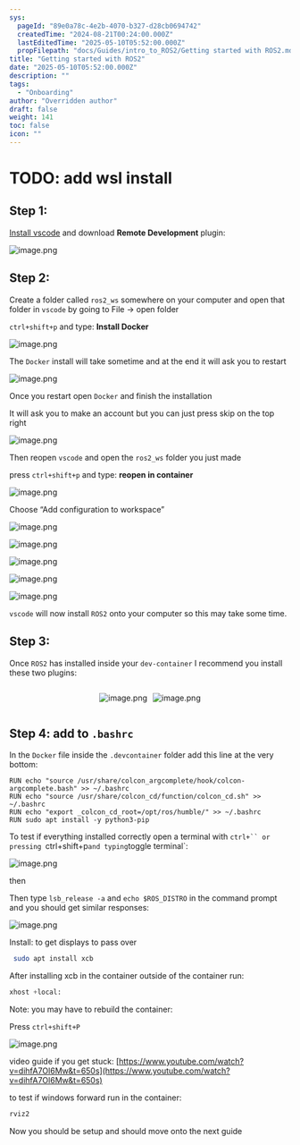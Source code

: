 ```yaml
---
sys:
  pageId: "89e0a78c-4e2b-4070-b327-d28cb0694742"
  createdTime: "2024-08-21T00:24:00.000Z"
  lastEditedTime: "2025-05-10T05:52:00.000Z"
  propFilepath: "docs/Guides/intro_to_ROS2/Getting started with ROS2.md"
title: "Getting started with ROS2"
date: "2025-05-10T05:52:00.000Z"
description: ""
tags:
  - "Onboarding"
author: "Overridden author"
draft: false
weight: 141
toc: false
icon: ""
---
```


# TODO: add wsl install

## Step 1:

[Install vscode](https://code.visualstudio.com/download) and download **Remote Development** plugin:

![image.png](https://prod-files-secure.s3.us-west-2.amazonaws.com/d518164a-d88e-44d1-a4ee-3adb3bd8bce0/efb52993-1881-4a40-b95e-6f020334f022/image.png?X-Amz-Algorithm=AWS4-HMAC-SHA256&X-Amz-Content-Sha256=UNSIGNED-PAYLOAD&X-Amz-Credential=ASIAZI2LB466XQIZAA32%2F20250719%2Fus-west-2%2Fs3%2Faws4_request&X-Amz-Date=20250719T150821Z&X-Amz-Expires=3600&X-Amz-Security-Token=IQoJb3JpZ2luX2VjEI7%2F%2F%2F%2F%2F%2F%2F%2F%2F%2FwEaCXVzLXdlc3QtMiJHMEUCIQCvkWM2By%2FuuXocd19fv46Qv81pGiVPYSg9OOTud9icZgIgU%2FSpPisvQ66zqIYubA%2BnwAfXzfV9XQXvUaVzxmP8daMqiAQIpv%2F%2F%2F%2F%2F%2F%2F%2F%2F%2FARAAGgw2Mzc0MjMxODM4MDUiDMgt4j%2BXOLvVjbXDuCrcA6J45zO4BLhT7R8CXb2YMxgOhqfxC2687kqA0YeFx0xCaygrjXW7Vo5TEcLgBAEqkshAyPnr7Dz3qAnU9267UdBymc7BaoaeSdvueQmPgtDtQzCxl3rPTPNpVgdOGiTLZKU72w8CL4n%2ByGi5VcDLcKRndPVQbDPPRioCG%2F%2B66SPEOSqlWDL1iRIAUCLUDfLIFT%2FjwiVGt%2BX2Ptz426A4m9niJsVg4JK18ndn4xDqb%2FqakXLGm4dCB4HWCmDjIBhy8%2BZX7wJ5tbk7rUUymeI5lOy6ugS0qKTmQAP9DxfAW4K%2Bxrn9akG0zpN%2FqAurYYoCMzHmCxmHGLBz4WaV4Qkmy3QJdSbZsTXYx1OOTsQXjL8sdg8Sn%2FKA5I3Itq3IXOLJYlGTg8yYQdy85GNGDZ3ExkIfMcIfDNpaglReYee5qRWIWrHCmQV5KvTJc%2FnkZM6ZJwviFb1yjTub4ZjX0SEG%2BqaDfrC%2BxnkMw%2F0R5gusEuox1nBqC18YPcNWjiq%2FCH5tqZaP2lNchKcpxcVeFcOZaRUqwTHuQUtf2GhgIMM%2F1x1ELPDgxroplQYdPLl8nMtRzH%2BM%2F0kvvEkTqep1aOhUpM2Ntwi2v3%2F0c7BoTA7HgXxlCAQcAV4aU%2FvRY1RgMMe47sMGOqUBePHSl5dUNJGNfB9nvIaEW5sBPond6zh8itczUXqEGLkSzJN6TKKqUW%2BIn0dcgFuy5TFO9yzJvrA9EvTR16CIBp5cRJg7n9tWQ6JIfCfDcQI%2BsK%2Fvsv37Gzesn3YPoyOVhtbZ8UiLIbJFfZTRAqODkrg4KBiQSOK2lz2vM%2B42ienzN2M8fbqL9Z4IF%2BeHmjbzYeV8PSPUVXTxLdXX17bJ9N%2BaQbuf&X-Amz-Signature=6bfb37b06b8558741cc6b118fcfe004a85f655f22f91e633b98f7ac6e71b4ea4&X-Amz-SignedHeaders=host&x-amz-checksum-mode=ENABLED&x-id=GetObject)

## Step 2:

Create a folder called `ros2_ws` somewhere on your computer and open that folder in `vscode` by going to File → open folder 

`ctrl+shift+p` and type: **Install Docker**

![image.png](https://prod-files-secure.s3.us-west-2.amazonaws.com/d518164a-d88e-44d1-a4ee-3adb3bd8bce0/2269dc0e-1cd5-47ff-bceb-c04ad9b2eab0/image.png?X-Amz-Algorithm=AWS4-HMAC-SHA256&X-Amz-Content-Sha256=UNSIGNED-PAYLOAD&X-Amz-Credential=ASIAZI2LB466XQIZAA32%2F20250719%2Fus-west-2%2Fs3%2Faws4_request&X-Amz-Date=20250719T150821Z&X-Amz-Expires=3600&X-Amz-Security-Token=IQoJb3JpZ2luX2VjEI7%2F%2F%2F%2F%2F%2F%2F%2F%2F%2FwEaCXVzLXdlc3QtMiJHMEUCIQCvkWM2By%2FuuXocd19fv46Qv81pGiVPYSg9OOTud9icZgIgU%2FSpPisvQ66zqIYubA%2BnwAfXzfV9XQXvUaVzxmP8daMqiAQIpv%2F%2F%2F%2F%2F%2F%2F%2F%2F%2FARAAGgw2Mzc0MjMxODM4MDUiDMgt4j%2BXOLvVjbXDuCrcA6J45zO4BLhT7R8CXb2YMxgOhqfxC2687kqA0YeFx0xCaygrjXW7Vo5TEcLgBAEqkshAyPnr7Dz3qAnU9267UdBymc7BaoaeSdvueQmPgtDtQzCxl3rPTPNpVgdOGiTLZKU72w8CL4n%2ByGi5VcDLcKRndPVQbDPPRioCG%2F%2B66SPEOSqlWDL1iRIAUCLUDfLIFT%2FjwiVGt%2BX2Ptz426A4m9niJsVg4JK18ndn4xDqb%2FqakXLGm4dCB4HWCmDjIBhy8%2BZX7wJ5tbk7rUUymeI5lOy6ugS0qKTmQAP9DxfAW4K%2Bxrn9akG0zpN%2FqAurYYoCMzHmCxmHGLBz4WaV4Qkmy3QJdSbZsTXYx1OOTsQXjL8sdg8Sn%2FKA5I3Itq3IXOLJYlGTg8yYQdy85GNGDZ3ExkIfMcIfDNpaglReYee5qRWIWrHCmQV5KvTJc%2FnkZM6ZJwviFb1yjTub4ZjX0SEG%2BqaDfrC%2BxnkMw%2F0R5gusEuox1nBqC18YPcNWjiq%2FCH5tqZaP2lNchKcpxcVeFcOZaRUqwTHuQUtf2GhgIMM%2F1x1ELPDgxroplQYdPLl8nMtRzH%2BM%2F0kvvEkTqep1aOhUpM2Ntwi2v3%2F0c7BoTA7HgXxlCAQcAV4aU%2FvRY1RgMMe47sMGOqUBePHSl5dUNJGNfB9nvIaEW5sBPond6zh8itczUXqEGLkSzJN6TKKqUW%2BIn0dcgFuy5TFO9yzJvrA9EvTR16CIBp5cRJg7n9tWQ6JIfCfDcQI%2BsK%2Fvsv37Gzesn3YPoyOVhtbZ8UiLIbJFfZTRAqODkrg4KBiQSOK2lz2vM%2B42ienzN2M8fbqL9Z4IF%2BeHmjbzYeV8PSPUVXTxLdXX17bJ9N%2BaQbuf&X-Amz-Signature=2d4d43eae076d245a3911068f54943affde08b50726eadb912ffdc9ee23c74b1&X-Amz-SignedHeaders=host&x-amz-checksum-mode=ENABLED&x-id=GetObject)

The `Docker` install will take sometime and at the end it will ask you to restart

![image.png](https://prod-files-secure.s3.us-west-2.amazonaws.com/d518164a-d88e-44d1-a4ee-3adb3bd8bce0/ed233f78-be33-4b1f-b89c-9c346c0e961e/image.png?X-Amz-Algorithm=AWS4-HMAC-SHA256&X-Amz-Content-Sha256=UNSIGNED-PAYLOAD&X-Amz-Credential=ASIAZI2LB466XQIZAA32%2F20250719%2Fus-west-2%2Fs3%2Faws4_request&X-Amz-Date=20250719T150821Z&X-Amz-Expires=3600&X-Amz-Security-Token=IQoJb3JpZ2luX2VjEI7%2F%2F%2F%2F%2F%2F%2F%2F%2F%2FwEaCXVzLXdlc3QtMiJHMEUCIQCvkWM2By%2FuuXocd19fv46Qv81pGiVPYSg9OOTud9icZgIgU%2FSpPisvQ66zqIYubA%2BnwAfXzfV9XQXvUaVzxmP8daMqiAQIpv%2F%2F%2F%2F%2F%2F%2F%2F%2F%2FARAAGgw2Mzc0MjMxODM4MDUiDMgt4j%2BXOLvVjbXDuCrcA6J45zO4BLhT7R8CXb2YMxgOhqfxC2687kqA0YeFx0xCaygrjXW7Vo5TEcLgBAEqkshAyPnr7Dz3qAnU9267UdBymc7BaoaeSdvueQmPgtDtQzCxl3rPTPNpVgdOGiTLZKU72w8CL4n%2ByGi5VcDLcKRndPVQbDPPRioCG%2F%2B66SPEOSqlWDL1iRIAUCLUDfLIFT%2FjwiVGt%2BX2Ptz426A4m9niJsVg4JK18ndn4xDqb%2FqakXLGm4dCB4HWCmDjIBhy8%2BZX7wJ5tbk7rUUymeI5lOy6ugS0qKTmQAP9DxfAW4K%2Bxrn9akG0zpN%2FqAurYYoCMzHmCxmHGLBz4WaV4Qkmy3QJdSbZsTXYx1OOTsQXjL8sdg8Sn%2FKA5I3Itq3IXOLJYlGTg8yYQdy85GNGDZ3ExkIfMcIfDNpaglReYee5qRWIWrHCmQV5KvTJc%2FnkZM6ZJwviFb1yjTub4ZjX0SEG%2BqaDfrC%2BxnkMw%2F0R5gusEuox1nBqC18YPcNWjiq%2FCH5tqZaP2lNchKcpxcVeFcOZaRUqwTHuQUtf2GhgIMM%2F1x1ELPDgxroplQYdPLl8nMtRzH%2BM%2F0kvvEkTqep1aOhUpM2Ntwi2v3%2F0c7BoTA7HgXxlCAQcAV4aU%2FvRY1RgMMe47sMGOqUBePHSl5dUNJGNfB9nvIaEW5sBPond6zh8itczUXqEGLkSzJN6TKKqUW%2BIn0dcgFuy5TFO9yzJvrA9EvTR16CIBp5cRJg7n9tWQ6JIfCfDcQI%2BsK%2Fvsv37Gzesn3YPoyOVhtbZ8UiLIbJFfZTRAqODkrg4KBiQSOK2lz2vM%2B42ienzN2M8fbqL9Z4IF%2BeHmjbzYeV8PSPUVXTxLdXX17bJ9N%2BaQbuf&X-Amz-Signature=7f0526183b9167bae8774a27755d60942a5a1a6aa3222983d49546890b00e031&X-Amz-SignedHeaders=host&x-amz-checksum-mode=ENABLED&x-id=GetObject)

Once you restart open `Docker` and finish the installation

It will ask you to make an account but you can just press skip on the top right

![image.png](https://prod-files-secure.s3.us-west-2.amazonaws.com/d518164a-d88e-44d1-a4ee-3adb3bd8bce0/21010ad9-1659-4fd9-9f59-9932a09b2a3d/image.png?X-Amz-Algorithm=AWS4-HMAC-SHA256&X-Amz-Content-Sha256=UNSIGNED-PAYLOAD&X-Amz-Credential=ASIAZI2LB466XQIZAA32%2F20250719%2Fus-west-2%2Fs3%2Faws4_request&X-Amz-Date=20250719T150821Z&X-Amz-Expires=3600&X-Amz-Security-Token=IQoJb3JpZ2luX2VjEI7%2F%2F%2F%2F%2F%2F%2F%2F%2F%2FwEaCXVzLXdlc3QtMiJHMEUCIQCvkWM2By%2FuuXocd19fv46Qv81pGiVPYSg9OOTud9icZgIgU%2FSpPisvQ66zqIYubA%2BnwAfXzfV9XQXvUaVzxmP8daMqiAQIpv%2F%2F%2F%2F%2F%2F%2F%2F%2F%2FARAAGgw2Mzc0MjMxODM4MDUiDMgt4j%2BXOLvVjbXDuCrcA6J45zO4BLhT7R8CXb2YMxgOhqfxC2687kqA0YeFx0xCaygrjXW7Vo5TEcLgBAEqkshAyPnr7Dz3qAnU9267UdBymc7BaoaeSdvueQmPgtDtQzCxl3rPTPNpVgdOGiTLZKU72w8CL4n%2ByGi5VcDLcKRndPVQbDPPRioCG%2F%2B66SPEOSqlWDL1iRIAUCLUDfLIFT%2FjwiVGt%2BX2Ptz426A4m9niJsVg4JK18ndn4xDqb%2FqakXLGm4dCB4HWCmDjIBhy8%2BZX7wJ5tbk7rUUymeI5lOy6ugS0qKTmQAP9DxfAW4K%2Bxrn9akG0zpN%2FqAurYYoCMzHmCxmHGLBz4WaV4Qkmy3QJdSbZsTXYx1OOTsQXjL8sdg8Sn%2FKA5I3Itq3IXOLJYlGTg8yYQdy85GNGDZ3ExkIfMcIfDNpaglReYee5qRWIWrHCmQV5KvTJc%2FnkZM6ZJwviFb1yjTub4ZjX0SEG%2BqaDfrC%2BxnkMw%2F0R5gusEuox1nBqC18YPcNWjiq%2FCH5tqZaP2lNchKcpxcVeFcOZaRUqwTHuQUtf2GhgIMM%2F1x1ELPDgxroplQYdPLl8nMtRzH%2BM%2F0kvvEkTqep1aOhUpM2Ntwi2v3%2F0c7BoTA7HgXxlCAQcAV4aU%2FvRY1RgMMe47sMGOqUBePHSl5dUNJGNfB9nvIaEW5sBPond6zh8itczUXqEGLkSzJN6TKKqUW%2BIn0dcgFuy5TFO9yzJvrA9EvTR16CIBp5cRJg7n9tWQ6JIfCfDcQI%2BsK%2Fvsv37Gzesn3YPoyOVhtbZ8UiLIbJFfZTRAqODkrg4KBiQSOK2lz2vM%2B42ienzN2M8fbqL9Z4IF%2BeHmjbzYeV8PSPUVXTxLdXX17bJ9N%2BaQbuf&X-Amz-Signature=543dd883549f63676bd88760eb41b97e576d853773ce2811a5276487af5b5ec2&X-Amz-SignedHeaders=host&x-amz-checksum-mode=ENABLED&x-id=GetObject)

Then reopen `vscode` and open the `ros2_ws` folder you just made

press `ctrl+shift+p` and type: **reopen in container**

![image.png](https://prod-files-secure.s3.us-west-2.amazonaws.com/d518164a-d88e-44d1-a4ee-3adb3bd8bce0/4e93b8c2-41ad-488c-8095-c74205196118/image.png?X-Amz-Algorithm=AWS4-HMAC-SHA256&X-Amz-Content-Sha256=UNSIGNED-PAYLOAD&X-Amz-Credential=ASIAZI2LB466XQIZAA32%2F20250719%2Fus-west-2%2Fs3%2Faws4_request&X-Amz-Date=20250719T150821Z&X-Amz-Expires=3600&X-Amz-Security-Token=IQoJb3JpZ2luX2VjEI7%2F%2F%2F%2F%2F%2F%2F%2F%2F%2FwEaCXVzLXdlc3QtMiJHMEUCIQCvkWM2By%2FuuXocd19fv46Qv81pGiVPYSg9OOTud9icZgIgU%2FSpPisvQ66zqIYubA%2BnwAfXzfV9XQXvUaVzxmP8daMqiAQIpv%2F%2F%2F%2F%2F%2F%2F%2F%2F%2FARAAGgw2Mzc0MjMxODM4MDUiDMgt4j%2BXOLvVjbXDuCrcA6J45zO4BLhT7R8CXb2YMxgOhqfxC2687kqA0YeFx0xCaygrjXW7Vo5TEcLgBAEqkshAyPnr7Dz3qAnU9267UdBymc7BaoaeSdvueQmPgtDtQzCxl3rPTPNpVgdOGiTLZKU72w8CL4n%2ByGi5VcDLcKRndPVQbDPPRioCG%2F%2B66SPEOSqlWDL1iRIAUCLUDfLIFT%2FjwiVGt%2BX2Ptz426A4m9niJsVg4JK18ndn4xDqb%2FqakXLGm4dCB4HWCmDjIBhy8%2BZX7wJ5tbk7rUUymeI5lOy6ugS0qKTmQAP9DxfAW4K%2Bxrn9akG0zpN%2FqAurYYoCMzHmCxmHGLBz4WaV4Qkmy3QJdSbZsTXYx1OOTsQXjL8sdg8Sn%2FKA5I3Itq3IXOLJYlGTg8yYQdy85GNGDZ3ExkIfMcIfDNpaglReYee5qRWIWrHCmQV5KvTJc%2FnkZM6ZJwviFb1yjTub4ZjX0SEG%2BqaDfrC%2BxnkMw%2F0R5gusEuox1nBqC18YPcNWjiq%2FCH5tqZaP2lNchKcpxcVeFcOZaRUqwTHuQUtf2GhgIMM%2F1x1ELPDgxroplQYdPLl8nMtRzH%2BM%2F0kvvEkTqep1aOhUpM2Ntwi2v3%2F0c7BoTA7HgXxlCAQcAV4aU%2FvRY1RgMMe47sMGOqUBePHSl5dUNJGNfB9nvIaEW5sBPond6zh8itczUXqEGLkSzJN6TKKqUW%2BIn0dcgFuy5TFO9yzJvrA9EvTR16CIBp5cRJg7n9tWQ6JIfCfDcQI%2BsK%2Fvsv37Gzesn3YPoyOVhtbZ8UiLIbJFfZTRAqODkrg4KBiQSOK2lz2vM%2B42ienzN2M8fbqL9Z4IF%2BeHmjbzYeV8PSPUVXTxLdXX17bJ9N%2BaQbuf&X-Amz-Signature=a0a20e49ad5bb528ca517c4d6cb03415b6285fb20653ca58722f2cee092e14c4&X-Amz-SignedHeaders=host&x-amz-checksum-mode=ENABLED&x-id=GetObject)

Choose “Add configuration to workspace”

![image.png](https://prod-files-secure.s3.us-west-2.amazonaws.com/d518164a-d88e-44d1-a4ee-3adb3bd8bce0/9560b282-5060-4989-ba37-97e7b2c22476/image.png?X-Amz-Algorithm=AWS4-HMAC-SHA256&X-Amz-Content-Sha256=UNSIGNED-PAYLOAD&X-Amz-Credential=ASIAZI2LB466XQIZAA32%2F20250719%2Fus-west-2%2Fs3%2Faws4_request&X-Amz-Date=20250719T150821Z&X-Amz-Expires=3600&X-Amz-Security-Token=IQoJb3JpZ2luX2VjEI7%2F%2F%2F%2F%2F%2F%2F%2F%2F%2FwEaCXVzLXdlc3QtMiJHMEUCIQCvkWM2By%2FuuXocd19fv46Qv81pGiVPYSg9OOTud9icZgIgU%2FSpPisvQ66zqIYubA%2BnwAfXzfV9XQXvUaVzxmP8daMqiAQIpv%2F%2F%2F%2F%2F%2F%2F%2F%2F%2FARAAGgw2Mzc0MjMxODM4MDUiDMgt4j%2BXOLvVjbXDuCrcA6J45zO4BLhT7R8CXb2YMxgOhqfxC2687kqA0YeFx0xCaygrjXW7Vo5TEcLgBAEqkshAyPnr7Dz3qAnU9267UdBymc7BaoaeSdvueQmPgtDtQzCxl3rPTPNpVgdOGiTLZKU72w8CL4n%2ByGi5VcDLcKRndPVQbDPPRioCG%2F%2B66SPEOSqlWDL1iRIAUCLUDfLIFT%2FjwiVGt%2BX2Ptz426A4m9niJsVg4JK18ndn4xDqb%2FqakXLGm4dCB4HWCmDjIBhy8%2BZX7wJ5tbk7rUUymeI5lOy6ugS0qKTmQAP9DxfAW4K%2Bxrn9akG0zpN%2FqAurYYoCMzHmCxmHGLBz4WaV4Qkmy3QJdSbZsTXYx1OOTsQXjL8sdg8Sn%2FKA5I3Itq3IXOLJYlGTg8yYQdy85GNGDZ3ExkIfMcIfDNpaglReYee5qRWIWrHCmQV5KvTJc%2FnkZM6ZJwviFb1yjTub4ZjX0SEG%2BqaDfrC%2BxnkMw%2F0R5gusEuox1nBqC18YPcNWjiq%2FCH5tqZaP2lNchKcpxcVeFcOZaRUqwTHuQUtf2GhgIMM%2F1x1ELPDgxroplQYdPLl8nMtRzH%2BM%2F0kvvEkTqep1aOhUpM2Ntwi2v3%2F0c7BoTA7HgXxlCAQcAV4aU%2FvRY1RgMMe47sMGOqUBePHSl5dUNJGNfB9nvIaEW5sBPond6zh8itczUXqEGLkSzJN6TKKqUW%2BIn0dcgFuy5TFO9yzJvrA9EvTR16CIBp5cRJg7n9tWQ6JIfCfDcQI%2BsK%2Fvsv37Gzesn3YPoyOVhtbZ8UiLIbJFfZTRAqODkrg4KBiQSOK2lz2vM%2B42ienzN2M8fbqL9Z4IF%2BeHmjbzYeV8PSPUVXTxLdXX17bJ9N%2BaQbuf&X-Amz-Signature=32626728950414a788fe61722685b0b241ea9571e616a6fdf4bdc3621737c24a&X-Amz-SignedHeaders=host&x-amz-checksum-mode=ENABLED&x-id=GetObject)

![image.png](https://prod-files-secure.s3.us-west-2.amazonaws.com/d518164a-d88e-44d1-a4ee-3adb3bd8bce0/2ee63f81-886b-48e8-a553-dc6e5eac99e4/image.png?X-Amz-Algorithm=AWS4-HMAC-SHA256&X-Amz-Content-Sha256=UNSIGNED-PAYLOAD&X-Amz-Credential=ASIAZI2LB466XQIZAA32%2F20250719%2Fus-west-2%2Fs3%2Faws4_request&X-Amz-Date=20250719T150821Z&X-Amz-Expires=3600&X-Amz-Security-Token=IQoJb3JpZ2luX2VjEI7%2F%2F%2F%2F%2F%2F%2F%2F%2F%2FwEaCXVzLXdlc3QtMiJHMEUCIQCvkWM2By%2FuuXocd19fv46Qv81pGiVPYSg9OOTud9icZgIgU%2FSpPisvQ66zqIYubA%2BnwAfXzfV9XQXvUaVzxmP8daMqiAQIpv%2F%2F%2F%2F%2F%2F%2F%2F%2F%2FARAAGgw2Mzc0MjMxODM4MDUiDMgt4j%2BXOLvVjbXDuCrcA6J45zO4BLhT7R8CXb2YMxgOhqfxC2687kqA0YeFx0xCaygrjXW7Vo5TEcLgBAEqkshAyPnr7Dz3qAnU9267UdBymc7BaoaeSdvueQmPgtDtQzCxl3rPTPNpVgdOGiTLZKU72w8CL4n%2ByGi5VcDLcKRndPVQbDPPRioCG%2F%2B66SPEOSqlWDL1iRIAUCLUDfLIFT%2FjwiVGt%2BX2Ptz426A4m9niJsVg4JK18ndn4xDqb%2FqakXLGm4dCB4HWCmDjIBhy8%2BZX7wJ5tbk7rUUymeI5lOy6ugS0qKTmQAP9DxfAW4K%2Bxrn9akG0zpN%2FqAurYYoCMzHmCxmHGLBz4WaV4Qkmy3QJdSbZsTXYx1OOTsQXjL8sdg8Sn%2FKA5I3Itq3IXOLJYlGTg8yYQdy85GNGDZ3ExkIfMcIfDNpaglReYee5qRWIWrHCmQV5KvTJc%2FnkZM6ZJwviFb1yjTub4ZjX0SEG%2BqaDfrC%2BxnkMw%2F0R5gusEuox1nBqC18YPcNWjiq%2FCH5tqZaP2lNchKcpxcVeFcOZaRUqwTHuQUtf2GhgIMM%2F1x1ELPDgxroplQYdPLl8nMtRzH%2BM%2F0kvvEkTqep1aOhUpM2Ntwi2v3%2F0c7BoTA7HgXxlCAQcAV4aU%2FvRY1RgMMe47sMGOqUBePHSl5dUNJGNfB9nvIaEW5sBPond6zh8itczUXqEGLkSzJN6TKKqUW%2BIn0dcgFuy5TFO9yzJvrA9EvTR16CIBp5cRJg7n9tWQ6JIfCfDcQI%2BsK%2Fvsv37Gzesn3YPoyOVhtbZ8UiLIbJFfZTRAqODkrg4KBiQSOK2lz2vM%2B42ienzN2M8fbqL9Z4IF%2BeHmjbzYeV8PSPUVXTxLdXX17bJ9N%2BaQbuf&X-Amz-Signature=2d13a06af88b957ac6c53bab8a4d94a1de37d72fe1aebfda2d5ca036ebdba35f&X-Amz-SignedHeaders=host&x-amz-checksum-mode=ENABLED&x-id=GetObject)

![image.png](https://prod-files-secure.s3.us-west-2.amazonaws.com/d518164a-d88e-44d1-a4ee-3adb3bd8bce0/ae1580b2-b048-407e-aed9-b584224a7a04/image.png?X-Amz-Algorithm=AWS4-HMAC-SHA256&X-Amz-Content-Sha256=UNSIGNED-PAYLOAD&X-Amz-Credential=ASIAZI2LB466XQIZAA32%2F20250719%2Fus-west-2%2Fs3%2Faws4_request&X-Amz-Date=20250719T150821Z&X-Amz-Expires=3600&X-Amz-Security-Token=IQoJb3JpZ2luX2VjEI7%2F%2F%2F%2F%2F%2F%2F%2F%2F%2FwEaCXVzLXdlc3QtMiJHMEUCIQCvkWM2By%2FuuXocd19fv46Qv81pGiVPYSg9OOTud9icZgIgU%2FSpPisvQ66zqIYubA%2BnwAfXzfV9XQXvUaVzxmP8daMqiAQIpv%2F%2F%2F%2F%2F%2F%2F%2F%2F%2FARAAGgw2Mzc0MjMxODM4MDUiDMgt4j%2BXOLvVjbXDuCrcA6J45zO4BLhT7R8CXb2YMxgOhqfxC2687kqA0YeFx0xCaygrjXW7Vo5TEcLgBAEqkshAyPnr7Dz3qAnU9267UdBymc7BaoaeSdvueQmPgtDtQzCxl3rPTPNpVgdOGiTLZKU72w8CL4n%2ByGi5VcDLcKRndPVQbDPPRioCG%2F%2B66SPEOSqlWDL1iRIAUCLUDfLIFT%2FjwiVGt%2BX2Ptz426A4m9niJsVg4JK18ndn4xDqb%2FqakXLGm4dCB4HWCmDjIBhy8%2BZX7wJ5tbk7rUUymeI5lOy6ugS0qKTmQAP9DxfAW4K%2Bxrn9akG0zpN%2FqAurYYoCMzHmCxmHGLBz4WaV4Qkmy3QJdSbZsTXYx1OOTsQXjL8sdg8Sn%2FKA5I3Itq3IXOLJYlGTg8yYQdy85GNGDZ3ExkIfMcIfDNpaglReYee5qRWIWrHCmQV5KvTJc%2FnkZM6ZJwviFb1yjTub4ZjX0SEG%2BqaDfrC%2BxnkMw%2F0R5gusEuox1nBqC18YPcNWjiq%2FCH5tqZaP2lNchKcpxcVeFcOZaRUqwTHuQUtf2GhgIMM%2F1x1ELPDgxroplQYdPLl8nMtRzH%2BM%2F0kvvEkTqep1aOhUpM2Ntwi2v3%2F0c7BoTA7HgXxlCAQcAV4aU%2FvRY1RgMMe47sMGOqUBePHSl5dUNJGNfB9nvIaEW5sBPond6zh8itczUXqEGLkSzJN6TKKqUW%2BIn0dcgFuy5TFO9yzJvrA9EvTR16CIBp5cRJg7n9tWQ6JIfCfDcQI%2BsK%2Fvsv37Gzesn3YPoyOVhtbZ8UiLIbJFfZTRAqODkrg4KBiQSOK2lz2vM%2B42ienzN2M8fbqL9Z4IF%2BeHmjbzYeV8PSPUVXTxLdXX17bJ9N%2BaQbuf&X-Amz-Signature=aa86cae8e8e2598f47a966d6fe4df8130016fd437a87da69fd02a6ea08049b89&X-Amz-SignedHeaders=host&x-amz-checksum-mode=ENABLED&x-id=GetObject)

![image.png](https://prod-files-secure.s3.us-west-2.amazonaws.com/d518164a-d88e-44d1-a4ee-3adb3bd8bce0/53255b28-f75e-430f-b9e3-c0ac8577e42b/image.png?X-Amz-Algorithm=AWS4-HMAC-SHA256&X-Amz-Content-Sha256=UNSIGNED-PAYLOAD&X-Amz-Credential=ASIAZI2LB466XQIZAA32%2F20250719%2Fus-west-2%2Fs3%2Faws4_request&X-Amz-Date=20250719T150821Z&X-Amz-Expires=3600&X-Amz-Security-Token=IQoJb3JpZ2luX2VjEI7%2F%2F%2F%2F%2F%2F%2F%2F%2F%2FwEaCXVzLXdlc3QtMiJHMEUCIQCvkWM2By%2FuuXocd19fv46Qv81pGiVPYSg9OOTud9icZgIgU%2FSpPisvQ66zqIYubA%2BnwAfXzfV9XQXvUaVzxmP8daMqiAQIpv%2F%2F%2F%2F%2F%2F%2F%2F%2F%2FARAAGgw2Mzc0MjMxODM4MDUiDMgt4j%2BXOLvVjbXDuCrcA6J45zO4BLhT7R8CXb2YMxgOhqfxC2687kqA0YeFx0xCaygrjXW7Vo5TEcLgBAEqkshAyPnr7Dz3qAnU9267UdBymc7BaoaeSdvueQmPgtDtQzCxl3rPTPNpVgdOGiTLZKU72w8CL4n%2ByGi5VcDLcKRndPVQbDPPRioCG%2F%2B66SPEOSqlWDL1iRIAUCLUDfLIFT%2FjwiVGt%2BX2Ptz426A4m9niJsVg4JK18ndn4xDqb%2FqakXLGm4dCB4HWCmDjIBhy8%2BZX7wJ5tbk7rUUymeI5lOy6ugS0qKTmQAP9DxfAW4K%2Bxrn9akG0zpN%2FqAurYYoCMzHmCxmHGLBz4WaV4Qkmy3QJdSbZsTXYx1OOTsQXjL8sdg8Sn%2FKA5I3Itq3IXOLJYlGTg8yYQdy85GNGDZ3ExkIfMcIfDNpaglReYee5qRWIWrHCmQV5KvTJc%2FnkZM6ZJwviFb1yjTub4ZjX0SEG%2BqaDfrC%2BxnkMw%2F0R5gusEuox1nBqC18YPcNWjiq%2FCH5tqZaP2lNchKcpxcVeFcOZaRUqwTHuQUtf2GhgIMM%2F1x1ELPDgxroplQYdPLl8nMtRzH%2BM%2F0kvvEkTqep1aOhUpM2Ntwi2v3%2F0c7BoTA7HgXxlCAQcAV4aU%2FvRY1RgMMe47sMGOqUBePHSl5dUNJGNfB9nvIaEW5sBPond6zh8itczUXqEGLkSzJN6TKKqUW%2BIn0dcgFuy5TFO9yzJvrA9EvTR16CIBp5cRJg7n9tWQ6JIfCfDcQI%2BsK%2Fvsv37Gzesn3YPoyOVhtbZ8UiLIbJFfZTRAqODkrg4KBiQSOK2lz2vM%2B42ienzN2M8fbqL9Z4IF%2BeHmjbzYeV8PSPUVXTxLdXX17bJ9N%2BaQbuf&X-Amz-Signature=2f9ec62ca9f0b00f702269f76435567c6e314000f99888bdfa2fa7f1925bad16&X-Amz-SignedHeaders=host&x-amz-checksum-mode=ENABLED&x-id=GetObject)

![image.png](https://prod-files-secure.s3.us-west-2.amazonaws.com/d518164a-d88e-44d1-a4ee-3adb3bd8bce0/7c562767-5af9-4ffb-97d1-327bcdf4ee00/image.png?X-Amz-Algorithm=AWS4-HMAC-SHA256&X-Amz-Content-Sha256=UNSIGNED-PAYLOAD&X-Amz-Credential=ASIAZI2LB466XQIZAA32%2F20250719%2Fus-west-2%2Fs3%2Faws4_request&X-Amz-Date=20250719T150821Z&X-Amz-Expires=3600&X-Amz-Security-Token=IQoJb3JpZ2luX2VjEI7%2F%2F%2F%2F%2F%2F%2F%2F%2F%2FwEaCXVzLXdlc3QtMiJHMEUCIQCvkWM2By%2FuuXocd19fv46Qv81pGiVPYSg9OOTud9icZgIgU%2FSpPisvQ66zqIYubA%2BnwAfXzfV9XQXvUaVzxmP8daMqiAQIpv%2F%2F%2F%2F%2F%2F%2F%2F%2F%2FARAAGgw2Mzc0MjMxODM4MDUiDMgt4j%2BXOLvVjbXDuCrcA6J45zO4BLhT7R8CXb2YMxgOhqfxC2687kqA0YeFx0xCaygrjXW7Vo5TEcLgBAEqkshAyPnr7Dz3qAnU9267UdBymc7BaoaeSdvueQmPgtDtQzCxl3rPTPNpVgdOGiTLZKU72w8CL4n%2ByGi5VcDLcKRndPVQbDPPRioCG%2F%2B66SPEOSqlWDL1iRIAUCLUDfLIFT%2FjwiVGt%2BX2Ptz426A4m9niJsVg4JK18ndn4xDqb%2FqakXLGm4dCB4HWCmDjIBhy8%2BZX7wJ5tbk7rUUymeI5lOy6ugS0qKTmQAP9DxfAW4K%2Bxrn9akG0zpN%2FqAurYYoCMzHmCxmHGLBz4WaV4Qkmy3QJdSbZsTXYx1OOTsQXjL8sdg8Sn%2FKA5I3Itq3IXOLJYlGTg8yYQdy85GNGDZ3ExkIfMcIfDNpaglReYee5qRWIWrHCmQV5KvTJc%2FnkZM6ZJwviFb1yjTub4ZjX0SEG%2BqaDfrC%2BxnkMw%2F0R5gusEuox1nBqC18YPcNWjiq%2FCH5tqZaP2lNchKcpxcVeFcOZaRUqwTHuQUtf2GhgIMM%2F1x1ELPDgxroplQYdPLl8nMtRzH%2BM%2F0kvvEkTqep1aOhUpM2Ntwi2v3%2F0c7BoTA7HgXxlCAQcAV4aU%2FvRY1RgMMe47sMGOqUBePHSl5dUNJGNfB9nvIaEW5sBPond6zh8itczUXqEGLkSzJN6TKKqUW%2BIn0dcgFuy5TFO9yzJvrA9EvTR16CIBp5cRJg7n9tWQ6JIfCfDcQI%2BsK%2Fvsv37Gzesn3YPoyOVhtbZ8UiLIbJFfZTRAqODkrg4KBiQSOK2lz2vM%2B42ienzN2M8fbqL9Z4IF%2BeHmjbzYeV8PSPUVXTxLdXX17bJ9N%2BaQbuf&X-Amz-Signature=0f4a287f10a2f833f710c90623502862412eff102d80028f92d942ab96aaf2a0&X-Amz-SignedHeaders=host&x-amz-checksum-mode=ENABLED&x-id=GetObject)

`vscode` will now install `ROS2` onto your computer so this may take some time.

## Step 3:

Once `ROS2` has installed inside your `dev-container` I recommend you install these two plugins:

<div style="display: flex;flex-direction: row; column-gap:10px; max-width: 630px;justify-content: center;">
<div>

![image.png](https://prod-files-secure.s3.us-west-2.amazonaws.com/d518164a-d88e-44d1-a4ee-3adb3bd8bce0/3fc3d550-5a54-4ba1-ba6b-faa01cdb7369/image.png?X-Amz-Algorithm=AWS4-HMAC-SHA256&X-Amz-Content-Sha256=UNSIGNED-PAYLOAD&X-Amz-Credential=ASIAZI2LB46625GEBUP6%2F20250719%2Fus-west-2%2Fs3%2Faws4_request&X-Amz-Date=20250719T150824Z&X-Amz-Expires=3600&X-Amz-Security-Token=IQoJb3JpZ2luX2VjEI7%2F%2F%2F%2F%2F%2F%2F%2F%2F%2FwEaCXVzLXdlc3QtMiJHMEUCIF%2B0yQJT3z%2Fq48m5b4Ry7i%2ByDXDIvqzcYJUxHf9zU4sKAiEAn4ME1Oet2K2rj4yChdpcZ4w3eTzJbemFnPN8NPcamJQqiAQIp%2F%2F%2F%2F%2F%2F%2F%2F%2F%2F%2FARAAGgw2Mzc0MjMxODM4MDUiDAfpeXEQ0s1H%2BxvshircA6jaJWgiOoxJPiTXsAQNbC%2FoPRD%2Butqo7y24kLEOT4Us13GxeqefGLhxej1ZZW0yBkpc57O61%2FT1tuFK9MqYWeI1gFF8%2FfPjiNS15Kt%2FgMXc2Fkm6jMADYGMCtB%2Fi6YgCR%2B%2BQpeLJjcDL%2B32S2UK4p2v7N9MqiMXxzlUC3qvvtDTtEBrM7qPZfXF7lAZbG6hMacLQ0w%2BXBG80%2BNxUU%2FuaAG7S0iN8%2FcKQe%2B5EdXNzqtZfpq9pvdWjmSou%2Frqrwpl4UBTwgnf7GVAhBHvf3AG3o%2BRN6fDhQvi8VnnfxGgG7LrH6pIT4%2F59bxoMM1zJh1TfkvRwwrqTCvje32CHiw8vGd%2F9NjBzqWrL2N2%2BUe9zsASFSmoGkxi%2BGmye0h%2F3%2F2FY7sxP%2BgYxJG4ZiCKaKRmrC6HtAavt4LG090zir8O%2FePIiDdyj7T4KsCVY%2BEJyIb9sGnSHda0GZoiHP4dV2D%2BL6cVWJI4ey%2BBtbeKzCx1Zl0qMGwSWuQZz8luahYA3d10j4g9al4%2BIrIzxOqo5ZjS4MR0XmCj8uPPICu0xAK43OpbL5MjsGF%2BAjZLgNlPHwRZxbOEWGIvrxFamwpTOrcLOsctBLlGt4A75yOayikhXpBrM%2BkKHSQuXlPOnXRwMMS47sMGOqUB6YtFBB%2BtAlRkNXj6P0DXXX%2BD8NwNHeryz8FKEm5cO%2BG3y1h63v5bIOqG%2BfrC27H43yVXZKPUADnR7ijmF4CjjDCla4r8TnXfSFNDD1gSH5rS6Ikgt299CW0IgZpj0maKe2rG1TNQGGwUeGOlXEf0doOQqL3Q%2B0hNs7RIT5G4nta7%2BKO3LXJTlFjYYxcobT7AiJlp19vXaWfhdhtg9PXaUlGrXjnB&X-Amz-Signature=3e6f959786fea240b0e45e399063e88db189549f025d7cb65091016627bb583c&X-Amz-SignedHeaders=host&x-amz-checksum-mode=ENABLED&x-id=GetObject)

</div>
<div>

![image.png](https://prod-files-secure.s3.us-west-2.amazonaws.com/d518164a-d88e-44d1-a4ee-3adb3bd8bce0/d994cc66-13c2-4093-a5a3-f84cf4601a82/image.png?X-Amz-Algorithm=AWS4-HMAC-SHA256&X-Amz-Content-Sha256=UNSIGNED-PAYLOAD&X-Amz-Credential=ASIAZI2LB466RPLYH6LA%2F20250719%2Fus-west-2%2Fs3%2Faws4_request&X-Amz-Date=20250719T150824Z&X-Amz-Expires=3600&X-Amz-Security-Token=IQoJb3JpZ2luX2VjEI7%2F%2F%2F%2F%2F%2F%2F%2F%2F%2FwEaCXVzLXdlc3QtMiJIMEYCIQDKcRciaYAhpHfq2srEEXkbMqxoMCZNMKMQbv%2FmCcu8agIhAOJlTYXqgf6aklDXWCFGClL4BFiNp6QgHozVlHqL16xiKogECKb%2F%2F%2F%2F%2F%2F%2F%2F%2F%2FwEQABoMNjM3NDIzMTgzODA1IgxOAs1lmM3rZPh%2FnjIq3ANPCXk1P7qfNTck9vGqmrs8BBGv2LR6J6KN1BJdFV%2F7aPom2fVz40fdAsLKrZ77WNSsmUl1i%2FsG4SKAJgBS%2F%2F5oB7JAmGOGwWq61Qra%2Br9yg6pCo3gOz%2FjTR1jIz02xPg00%2Be8qx4v5DaTomGsCa4adctV%2FR99ZBdu%2BZbzjNifGEkaH00VJxd%2FOWco%2BbkgiBAWbyZi90eBvBhma%2FCpMa0pcaadIDl0%2FNuhJuxpDjt2ettiOR4dPYjLSNSbBFAdOyWUsFm%2F8K%2BOvwjxJa398vJf1GCs3xaXItInAXd%2FrF1P70d86KHvLOGhBEHLHS7vzXIr1WZWD8IxsUxNlujbd1kQx51dpdVFA%2BPynjEPI1%2Fpsdk2hQH1Fx%2FwgG8uER9U0qEB0ByCiT5sCF4MjDOmVyAif1Ubrju8DA1IPBCb%2BQpo2DjKLkgsfrC4E4otqKeVBh%2FiUEe6i%2F06u6QuSmyGEigmIpwj5Obf7E14DQht1eHKj2WgwoUbZvAw64Mo6n0aWrlh69nu3xQLJFlYFrbib62EIfddo9abie2C%2Fb8d%2FdYthPYMDlRgLwbihFFkGQwsXZY5GnSBi4e6WpTNdiW706e6wZ8Iv72SCYwmIuF9gg9ePdwsARzWfd8bIl%2B1U2DCcuO7DBjqkAU%2FlW65INp5wFCw%2F6qK%2BHTyxM7Pjql3aeLPPvyGgQm6ZYLCMMX8os9q9rqORR4VCOxeoQa5kb9lyNxMk%2FPzvxtWdgKRXRIhpzNpa%2FhHCxpMeZquDx%2BEvWVk7wO%2FeVNnFPlmw3U%2BzgheQzjXKNH6o55pQnmLtNRsEcRttLaSTIoQOppXZg9RX7clDBbTjzyoFIlXp41bp52DrwenQIJvk6hc9pFPK&X-Amz-Signature=65f829233a346310138597bb1fb4949ab9949d567af9c59d72a6a0e074ba0678&X-Amz-SignedHeaders=host&x-amz-checksum-mode=ENABLED&x-id=GetObject)

</div>
</div>

## Step 4: add to `.bashrc`

In the `Docker` file inside the `.devcontainer` folder add this line at the very bottom: 

```docker
RUN echo "source /usr/share/colcon_argcomplete/hook/colcon-argcomplete.bash" >> ~/.bashrc
RUN echo "source /usr/share/colcon_cd/function/colcon_cd.sh" >> ~/.bashrc
RUN echo "export _colcon_cd_root=/opt/ros/humble/" >> ~/.bashrc
RUN sudo apt install -y python3-pip 
```

To test if everything installed correctly open a terminal with `ctrl+`` or pressing `ctrl+shift+p` and typing `toggle terminal`:

![image.png](https://prod-files-secure.s3.us-west-2.amazonaws.com/d518164a-d88e-44d1-a4ee-3adb3bd8bce0/6a4943d8-b04e-4c02-9a58-775f3384d1a5/image.png?X-Amz-Algorithm=AWS4-HMAC-SHA256&X-Amz-Content-Sha256=UNSIGNED-PAYLOAD&X-Amz-Credential=ASIAZI2LB466XQIZAA32%2F20250719%2Fus-west-2%2Fs3%2Faws4_request&X-Amz-Date=20250719T150822Z&X-Amz-Expires=3600&X-Amz-Security-Token=IQoJb3JpZ2luX2VjEI7%2F%2F%2F%2F%2F%2F%2F%2F%2F%2FwEaCXVzLXdlc3QtMiJHMEUCIQCvkWM2By%2FuuXocd19fv46Qv81pGiVPYSg9OOTud9icZgIgU%2FSpPisvQ66zqIYubA%2BnwAfXzfV9XQXvUaVzxmP8daMqiAQIpv%2F%2F%2F%2F%2F%2F%2F%2F%2F%2FARAAGgw2Mzc0MjMxODM4MDUiDMgt4j%2BXOLvVjbXDuCrcA6J45zO4BLhT7R8CXb2YMxgOhqfxC2687kqA0YeFx0xCaygrjXW7Vo5TEcLgBAEqkshAyPnr7Dz3qAnU9267UdBymc7BaoaeSdvueQmPgtDtQzCxl3rPTPNpVgdOGiTLZKU72w8CL4n%2ByGi5VcDLcKRndPVQbDPPRioCG%2F%2B66SPEOSqlWDL1iRIAUCLUDfLIFT%2FjwiVGt%2BX2Ptz426A4m9niJsVg4JK18ndn4xDqb%2FqakXLGm4dCB4HWCmDjIBhy8%2BZX7wJ5tbk7rUUymeI5lOy6ugS0qKTmQAP9DxfAW4K%2Bxrn9akG0zpN%2FqAurYYoCMzHmCxmHGLBz4WaV4Qkmy3QJdSbZsTXYx1OOTsQXjL8sdg8Sn%2FKA5I3Itq3IXOLJYlGTg8yYQdy85GNGDZ3ExkIfMcIfDNpaglReYee5qRWIWrHCmQV5KvTJc%2FnkZM6ZJwviFb1yjTub4ZjX0SEG%2BqaDfrC%2BxnkMw%2F0R5gusEuox1nBqC18YPcNWjiq%2FCH5tqZaP2lNchKcpxcVeFcOZaRUqwTHuQUtf2GhgIMM%2F1x1ELPDgxroplQYdPLl8nMtRzH%2BM%2F0kvvEkTqep1aOhUpM2Ntwi2v3%2F0c7BoTA7HgXxlCAQcAV4aU%2FvRY1RgMMe47sMGOqUBePHSl5dUNJGNfB9nvIaEW5sBPond6zh8itczUXqEGLkSzJN6TKKqUW%2BIn0dcgFuy5TFO9yzJvrA9EvTR16CIBp5cRJg7n9tWQ6JIfCfDcQI%2BsK%2Fvsv37Gzesn3YPoyOVhtbZ8UiLIbJFfZTRAqODkrg4KBiQSOK2lz2vM%2B42ienzN2M8fbqL9Z4IF%2BeHmjbzYeV8PSPUVXTxLdXX17bJ9N%2BaQbuf&X-Amz-Signature=14c7cd7f08648a73e7ec8e4084e026624386347051a5c667a886ef43436129a8&X-Amz-SignedHeaders=host&x-amz-checksum-mode=ENABLED&x-id=GetObject)

then 

Then type `lsb_release -a` and `echo $ROS_DISTRO` in the command prompt and you should get similar responses:

![image.png](https://prod-files-secure.s3.us-west-2.amazonaws.com/d518164a-d88e-44d1-a4ee-3adb3bd8bce0/3e635dec-a805-4e85-8b9e-d000e5b71a4e/image.png?X-Amz-Algorithm=AWS4-HMAC-SHA256&X-Amz-Content-Sha256=UNSIGNED-PAYLOAD&X-Amz-Credential=ASIAZI2LB466XQIZAA32%2F20250719%2Fus-west-2%2Fs3%2Faws4_request&X-Amz-Date=20250719T150822Z&X-Amz-Expires=3600&X-Amz-Security-Token=IQoJb3JpZ2luX2VjEI7%2F%2F%2F%2F%2F%2F%2F%2F%2F%2FwEaCXVzLXdlc3QtMiJHMEUCIQCvkWM2By%2FuuXocd19fv46Qv81pGiVPYSg9OOTud9icZgIgU%2FSpPisvQ66zqIYubA%2BnwAfXzfV9XQXvUaVzxmP8daMqiAQIpv%2F%2F%2F%2F%2F%2F%2F%2F%2F%2FARAAGgw2Mzc0MjMxODM4MDUiDMgt4j%2BXOLvVjbXDuCrcA6J45zO4BLhT7R8CXb2YMxgOhqfxC2687kqA0YeFx0xCaygrjXW7Vo5TEcLgBAEqkshAyPnr7Dz3qAnU9267UdBymc7BaoaeSdvueQmPgtDtQzCxl3rPTPNpVgdOGiTLZKU72w8CL4n%2ByGi5VcDLcKRndPVQbDPPRioCG%2F%2B66SPEOSqlWDL1iRIAUCLUDfLIFT%2FjwiVGt%2BX2Ptz426A4m9niJsVg4JK18ndn4xDqb%2FqakXLGm4dCB4HWCmDjIBhy8%2BZX7wJ5tbk7rUUymeI5lOy6ugS0qKTmQAP9DxfAW4K%2Bxrn9akG0zpN%2FqAurYYoCMzHmCxmHGLBz4WaV4Qkmy3QJdSbZsTXYx1OOTsQXjL8sdg8Sn%2FKA5I3Itq3IXOLJYlGTg8yYQdy85GNGDZ3ExkIfMcIfDNpaglReYee5qRWIWrHCmQV5KvTJc%2FnkZM6ZJwviFb1yjTub4ZjX0SEG%2BqaDfrC%2BxnkMw%2F0R5gusEuox1nBqC18YPcNWjiq%2FCH5tqZaP2lNchKcpxcVeFcOZaRUqwTHuQUtf2GhgIMM%2F1x1ELPDgxroplQYdPLl8nMtRzH%2BM%2F0kvvEkTqep1aOhUpM2Ntwi2v3%2F0c7BoTA7HgXxlCAQcAV4aU%2FvRY1RgMMe47sMGOqUBePHSl5dUNJGNfB9nvIaEW5sBPond6zh8itczUXqEGLkSzJN6TKKqUW%2BIn0dcgFuy5TFO9yzJvrA9EvTR16CIBp5cRJg7n9tWQ6JIfCfDcQI%2BsK%2Fvsv37Gzesn3YPoyOVhtbZ8UiLIbJFfZTRAqODkrg4KBiQSOK2lz2vM%2B42ienzN2M8fbqL9Z4IF%2BeHmjbzYeV8PSPUVXTxLdXX17bJ9N%2BaQbuf&X-Amz-Signature=334ec64cae999c6152b32d705c7cad02bc8d06c84821036f4a9673afe6bc40d5&X-Amz-SignedHeaders=host&x-amz-checksum-mode=ENABLED&x-id=GetObject)

Install:  to get displays to pass over

```bash
 sudo apt install xcb
```

After installing xcb in the container outside of the container run:

```python
xhost +local:
```

Note: you may have to rebuild the container:

Press `ctrl+shift+P`

![image.png](https://prod-files-secure.s3.us-west-2.amazonaws.com/d518164a-d88e-44d1-a4ee-3adb3bd8bce0/6c2be660-2618-4c38-9c26-53554f7a0b7b/image.png?X-Amz-Algorithm=AWS4-HMAC-SHA256&X-Amz-Content-Sha256=UNSIGNED-PAYLOAD&X-Amz-Credential=ASIAZI2LB466XQIZAA32%2F20250719%2Fus-west-2%2Fs3%2Faws4_request&X-Amz-Date=20250719T150822Z&X-Amz-Expires=3600&X-Amz-Security-Token=IQoJb3JpZ2luX2VjEI7%2F%2F%2F%2F%2F%2F%2F%2F%2F%2FwEaCXVzLXdlc3QtMiJHMEUCIQCvkWM2By%2FuuXocd19fv46Qv81pGiVPYSg9OOTud9icZgIgU%2FSpPisvQ66zqIYubA%2BnwAfXzfV9XQXvUaVzxmP8daMqiAQIpv%2F%2F%2F%2F%2F%2F%2F%2F%2F%2FARAAGgw2Mzc0MjMxODM4MDUiDMgt4j%2BXOLvVjbXDuCrcA6J45zO4BLhT7R8CXb2YMxgOhqfxC2687kqA0YeFx0xCaygrjXW7Vo5TEcLgBAEqkshAyPnr7Dz3qAnU9267UdBymc7BaoaeSdvueQmPgtDtQzCxl3rPTPNpVgdOGiTLZKU72w8CL4n%2ByGi5VcDLcKRndPVQbDPPRioCG%2F%2B66SPEOSqlWDL1iRIAUCLUDfLIFT%2FjwiVGt%2BX2Ptz426A4m9niJsVg4JK18ndn4xDqb%2FqakXLGm4dCB4HWCmDjIBhy8%2BZX7wJ5tbk7rUUymeI5lOy6ugS0qKTmQAP9DxfAW4K%2Bxrn9akG0zpN%2FqAurYYoCMzHmCxmHGLBz4WaV4Qkmy3QJdSbZsTXYx1OOTsQXjL8sdg8Sn%2FKA5I3Itq3IXOLJYlGTg8yYQdy85GNGDZ3ExkIfMcIfDNpaglReYee5qRWIWrHCmQV5KvTJc%2FnkZM6ZJwviFb1yjTub4ZjX0SEG%2BqaDfrC%2BxnkMw%2F0R5gusEuox1nBqC18YPcNWjiq%2FCH5tqZaP2lNchKcpxcVeFcOZaRUqwTHuQUtf2GhgIMM%2F1x1ELPDgxroplQYdPLl8nMtRzH%2BM%2F0kvvEkTqep1aOhUpM2Ntwi2v3%2F0c7BoTA7HgXxlCAQcAV4aU%2FvRY1RgMMe47sMGOqUBePHSl5dUNJGNfB9nvIaEW5sBPond6zh8itczUXqEGLkSzJN6TKKqUW%2BIn0dcgFuy5TFO9yzJvrA9EvTR16CIBp5cRJg7n9tWQ6JIfCfDcQI%2BsK%2Fvsv37Gzesn3YPoyOVhtbZ8UiLIbJFfZTRAqODkrg4KBiQSOK2lz2vM%2B42ienzN2M8fbqL9Z4IF%2BeHmjbzYeV8PSPUVXTxLdXX17bJ9N%2BaQbuf&X-Amz-Signature=631efe56e84b9f6ea7cb8180f991793b8d6c674d7e3a43b1b9186050d48c4211&X-Amz-SignedHeaders=host&x-amz-checksum-mode=ENABLED&x-id=GetObject)

video guide if you get stuck: [https://www.youtube.com/watch?v=dihfA7Ol6Mw&t=650s](https://www.youtube.com/watch?v=dihfA7Ol6Mw&t=650s)

to test if windows forward run in the container:

```bash
rviz2
```

Now you should be setup and should move onto the next guide 
